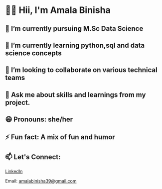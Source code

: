 # 👋🏻 Hii, I'm Amala Binisha 

## 🔭 I’m currently pursuing M.Sc Data Science
## 🌱 I’m currently learning python,sql and data science concepts
## 👯 I’m looking to collaborate on various technical teams
## 💬 Ask me about skills and learnings from my project.
## 😄 Pronouns: she/her
## ⚡ Fun fact: A mix of fun and humor
  
##  📫 Let's Connect:
  [LinkedIn](https://www.linkedin.com/in/amala-binisha-686b7b2b8)
  
  Email: amalabinisha39@gmail.com 
  

